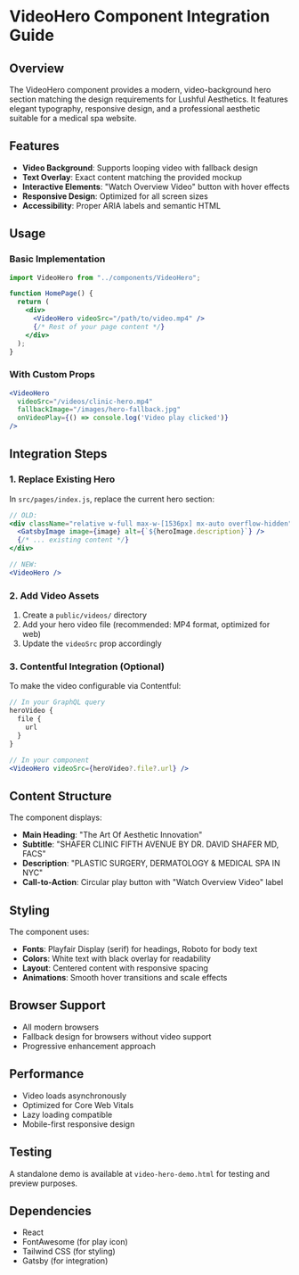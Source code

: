 # VideoHero Component Integration Guide

## Overview
The VideoHero component provides a modern, video-background hero section matching the design requirements for Lushful Aesthetics. It features elegant typography, responsive design, and a professional aesthetic suitable for a medical spa website.

## Features
- **Video Background**: Supports looping video with fallback design
- **Text Overlay**: Exact content matching the provided mockup
- **Interactive Elements**: "Watch Overview Video" button with hover effects
- **Responsive Design**: Optimized for all screen sizes
- **Accessibility**: Proper ARIA labels and semantic HTML

## Usage

### Basic Implementation
```jsx
import VideoHero from "../components/VideoHero";

function HomePage() {
  return (
    <div>
      <VideoHero videoSrc="/path/to/video.mp4" />
      {/* Rest of your page content */}
    </div>
  );
}
```

### With Custom Props
```jsx
<VideoHero 
  videoSrc="/videos/clinic-hero.mp4"
  fallbackImage="/images/hero-fallback.jpg"
  onVideoPlay={() => console.log('Video play clicked')}
/>
```

## Integration Steps

### 1. Replace Existing Hero
In `src/pages/index.js`, replace the current hero section:

```jsx
// OLD: 
<div className="relative w-full max-w-[1536px] mx-auto overflow-hidden">
  <GatsbyImage image={image} alt={`${heroImage.description}`} />
  {/* ... existing content */}
</div>

// NEW:
<VideoHero />
```

### 2. Add Video Assets
1. Create a `public/videos/` directory
2. Add your hero video file (recommended: MP4 format, optimized for web)
3. Update the `videoSrc` prop accordingly

### 3. Contentful Integration (Optional)
To make the video configurable via Contentful:

```jsx
// In your GraphQL query
heroVideo {
  file {
    url
  }
}

// In your component
<VideoHero videoSrc={heroVideo?.file?.url} />
```

## Content Structure
The component displays:
- **Main Heading**: "The Art Of Aesthetic Innovation"
- **Subtitle**: "SHAFER CLINIC FIFTH AVENUE BY DR. DAVID SHAFER MD, FACS"
- **Description**: "PLASTIC SURGERY, DERMATOLOGY & MEDICAL SPA IN NYC"
- **Call-to-Action**: Circular play button with "Watch Overview Video" label

## Styling
The component uses:
- **Fonts**: Playfair Display (serif) for headings, Roboto for body text
- **Colors**: White text with black overlay for readability
- **Layout**: Centered content with responsive spacing
- **Animations**: Smooth hover transitions and scale effects

## Browser Support
- All modern browsers
- Fallback design for browsers without video support
- Progressive enhancement approach

## Performance
- Video loads asynchronously
- Optimized for Core Web Vitals
- Lazy loading compatible
- Mobile-first responsive design

## Testing
A standalone demo is available at `video-hero-demo.html` for testing and preview purposes.

## Dependencies
- React
- FontAwesome (for play icon)
- Tailwind CSS (for styling)
- Gatsby (for integration)